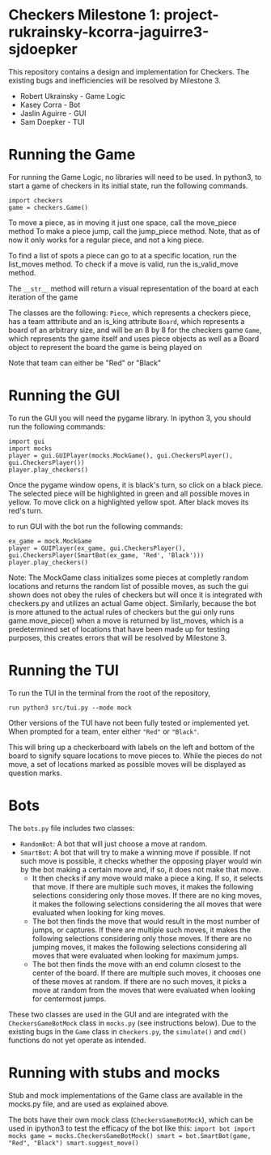 # Checkers Milestone 1: project-rukrainsky-kcorra-jaguirre3-sjdoepker
This repository contains a design and implementation for Checkers. The existing bugs and inefficiencies will be resolved by Milestone 3. 

- Robert Ukrainsky - Game Logic
- Kasey Corra - Bot
- Jaslin Aguirre - GUI
- Sam Doepker - TUI

# Running the Game
For running the Game Logic, no libraries will need to be used.
In python3, to start a game of checkers in its initial state, run the following
commands.
```
import checkers
game = checkers.Game()
```
To move a piece, as in moving it just one space, call the move_piece method
To make a piece jump, call the jump_piece method. Note, that as of now it only
works for a regular piece, and not a king piece. 

To find a list of spots a piece can go to at a specific location, run the list_moves
method. To check if a move is valid, run the is_valid_move method. 

The `__str__` method will return a visual representation of the board at each 
iteration of the game

The classes are the following:
`Piece`, which represents a checkers piece, has a team atttribute and an is_king 
attribute
`Board`, which represents a board of an arbitrary size, and will be an 8 by 8 for 
the checkers game
`Game`, which represents the game itself and uses piece objects as well as a Board
object to represent the board the game is being played on

Note that team can either be "Red" or "Black"


# Running the GUI
To run the GUI you will need the pygame library. 
In ipython 3, you should run the following commands:
```
import gui
import mocks
player = gui.GUIPlayer(mocks.MockGame(), gui.CheckersPlayer(), gui.CheckersPlayer())
player.play_checkers()
```
Once the pygame window opens, it is black's turn, so click on a black piece. The selected piece will be highlighted in green and all possible moves in yellow. To move click on a highlighted yellow spot. After black moves its red's turn.

to run GUI with the bot run the following commands:
```
ex_game = mock.MockGame
player = GUIPlayer(ex_game, gui.CheckersPlayer(), gui.CheckersPlayer(SmartBot(ex_game, 'Red', 'Black')))
player.play_checkers()
```
Note: The MockGame class initializes some pieces at completly random locations and returns the random list of possible moves, as such the gui shown does not obey the rules of checkers but will once it is integrated with checkers.py and utilizes an actual Game object. Similarly, because the bot is more attuned to the actual rules of checkers but the gui only runs game.move_piece() when a move is returned by list_moves, which is a predetermined set of locations that have been made up for testing purposes, this creates errors that will be resolved by Milestone 3. 


# Running the TUI
To run the TUI in the terminal from the root of the repository, 
```
run python3 src/tui.py --mode mock
```
Other versions of the TUI have not been fully tested or implemented yet. When
prompted for a team, enter either `"Red"` or `"Black"`.

This will bring up a checkerboard with labels on the left and bottom of the board to signify square locations to move pieces to. While the pieces do not move, a set of locations marked as possible moves will be displayed as question marks.


# Bots
The `bots.py` file includes two classes:
- `RandomBot`: A bot that will just choose a move at random. 
- `SmartBot`: A bot that will try to make a winning move if possible. If not such move is possible, it checks whether the opposing player would win by the bot making a certain move and, if so, it does not make that move. 
    - It then checks if any move would make a piece a king. If so, it selects that move. If there are multiple such moves, it makes the following selections considering only those moves. If there are no king moves, it makes the following selections considering the all moves that were evaluated when looking for king moves.
    - The bot then finds the move that would result in the most number of jumps, or captures. If there are multiple such moves, it makes the following selections considering only those moves. If there are no jumping moves, it makes the following selections considering all moves that were evaluated when looking for maximum jumps.
    - The bot then finds the move with an end column closest to the center of the board. If there are multiple such moves, it chooses one of these moves at random. If there are no such moves, it picks a move at random from the moves that were evaluated when looking for centermost jumps.

These two classes are used in the GUI and are integrated with the `CheckersGameBotMock` class in `mocks.py` (see instructions below). Due to the existing bugs in the `Game` class in c`heckers.py`, the `simulate()` and `cmd()` functions do not yet operate as intended. 


# Running with stubs and mocks
Stub and mock implementations of the Game class are available in the mocks.py file, and are used as explained above.

The bots have their own mock class (`CheckersGameBotMock`), which can be used in ipython3 to test the efficacy of the bot like this:
    ```
    import bot
    import mocks
    game = mocks.CheckersGameBotMock()
    smart = bot.SmartBot(game, "Red", "Black")
    smart.suggest_move()
    ```